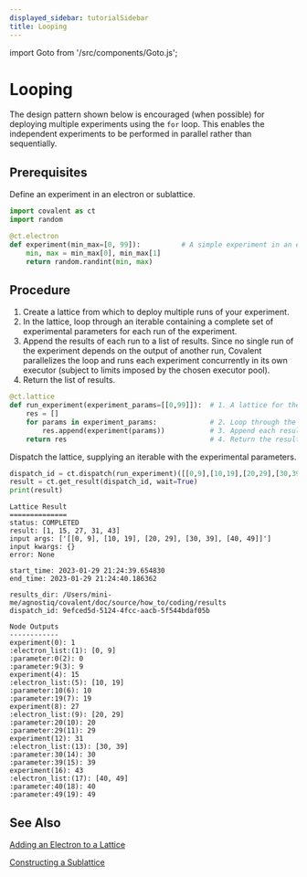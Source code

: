 ```yaml
---
displayed_sidebar: tutorialSidebar
title: Looping
---
```


import Goto from '/src/components/Goto.js';

# Looping <Goto link="https://github.com/AgnostiqHQ/covalent/blob/develop/doc/source/how_to/coding/looping.ipynb" />

The design pattern shown below is encouraged (when possible) for deploying multiple experiments using the `for` loop. This enables the independent experiments to be performed in parallel rather than sequentially.

## Prerequisites

Define an experiment in an electron or sublattice.

```python
import covalent as ct
import random

@ct.electron
def experiment(min_max=[0, 99]):          # A simple experiment in an electron (with default parameter set)
    min, max = min_max[0], min_max[1]
    return random.randint(min, max)
```

## Procedure

1. Create a lattice from which to deploy multiple runs of your experiment.
2. In the lattice, loop through an iterable containing a complete set of experimental parameters for each run of the experiment.
3. Append the results of each run to a list of results. Since no single run of the experiment depends on the output of another run, Covalent parallelizes the loop and runs each experiment concurrently in its own executor (subject to limits imposed by the chosen executor pool).
4. Return the list of results.

```python
@ct.lattice
def run_experiment(experiment_params=[[0,99]]):  # 1. A lattice for the experiment
    res = []
    for params in experiment_params:             # 2. Loop through the experimental parameters
        res.append(experiment(params))           # 3. Append each result to a list
    return res                                   # 4. Return the results
```

Dispatch the lattice, supplying an iterable with the experimental parameters.

```python
dispatch_id = ct.dispatch(run_experiment)([[0,9],[10,19],[20,29],[30,39],[40,49]])
result = ct.get_result(dispatch_id, wait=True)
print(result)
```

    Lattice Result
    ==============
    status: COMPLETED
    result: [1, 15, 27, 31, 43]
    input args: ['[[0, 9], [10, 19], [20, 29], [30, 39], [40, 49]]']
    input kwargs: {}
    error: None

    start_time: 2023-01-29 21:24:39.654830
    end_time: 2023-01-29 21:24:40.186362

    results_dir: /Users/mini-me/agnostiq/covalent/doc/source/how_to/coding/results
    dispatch_id: 9efced5d-5124-4fcc-aacb-5f544bdaf05b

    Node Outputs
    ------------
    experiment(0): 1
    :electron_list:(1): [0, 9]
    :parameter:0(2): 0
    :parameter:9(3): 9
    experiment(4): 15
    :electron_list:(5): [10, 19]
    :parameter:10(6): 10
    :parameter:19(7): 19
    experiment(8): 27
    :electron_list:(9): [20, 29]
    :parameter:20(10): 20
    :parameter:29(11): 29
    experiment(12): 31
    :electron_list:(13): [30, 39]
    :parameter:30(14): 30
    :parameter:39(15): 39
    experiment(16): 43
    :electron_list:(17): [40, 49]
    :parameter:40(18): 40
    :parameter:49(19): 49

## See Also

[Adding an Electron to a Lattice](/docs/user-documentation/how-to/add-electron-to-lattice)

[Constructing a Sublattice](#)
